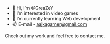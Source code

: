 - 👋 Hi, I’m @GreaZeY
- 👀 I’m interested in video games
- 🌱 I’m currently learning Web development
- 📫 E-mail - aajkagamer@gmail.com


Check out my work and feel free to contact me.

